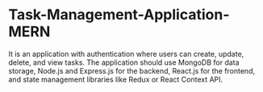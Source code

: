 # Task-Management-Application-MERN
It is an application with authentication where users can create, update, delete, and view tasks. The application should use MongoDB for data storage, Node.js and Express.js for the backend, React.js for the frontend, and state management libraries like Redux or React Context API.
